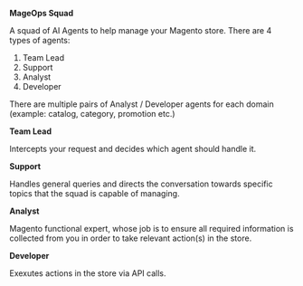 **MageOps Squad**

A squad of AI Agents to help manage your Magento store. There are 4 types of agents:
1. Team Lead
2. Support
3. Analyst
4. Developer

There are multiple pairs of Analyst / Developer agents for each domain (example: catalog, category, promotion etc.)

**Team Lead**

Intercepts your request and decides which agent should handle it.

**Support**

Handles general queries and directs the conversation towards specific topics that the squad is capable of managing.

**Analyst**

Magento functional expert, whose job is to ensure all required information is collected from you in order to take relevant action(s) in the store.

**Developer**

Exexutes actions in the store via API calls.
